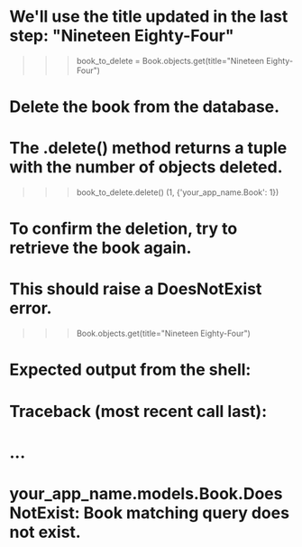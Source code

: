 # We'll use the title updated in the last step: "Nineteen Eighty-Four"
>>> book_to_delete = Book.objects.get(title="Nineteen Eighty-Four")

# Delete the book from the database.
# The .delete() method returns a tuple with the number of objects deleted.
>>> book_to_delete.delete()
(1, {'your_app_name.Book': 1})

# To confirm the deletion, try to retrieve the book again.
# This should raise a DoesNotExist error.
>>> Book.objects.get(title="Nineteen Eighty-Four")

# Expected output from the shell:
# Traceback (most recent call last):
# ...
# your_app_name.models.Book.DoesNotExist: Book matching query does not exist.
